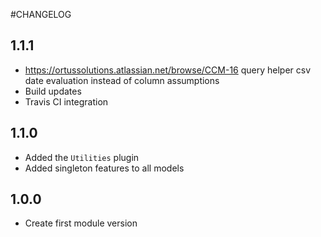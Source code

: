 #CHANGELOG

## 1.1.1
* https://ortussolutions.atlassian.net/browse/CCM-16 query helper csv date evaluation instead of column assumptions
* Build updates
* Travis CI integration

## 1.1.0
* Added the `Utilities` plugin
* Added singleton features to all models

## 1.0.0

* Create first module version